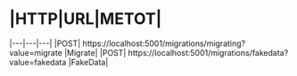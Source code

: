 # |HTTP|URL|METOT|
|---|---|---|
|POST| https://localhost:5001/migrations/migrating?value=migrate |Migrate|
|POST| https://localhost:5001/migrations/fakedata?value=fakedata |FakeData|


